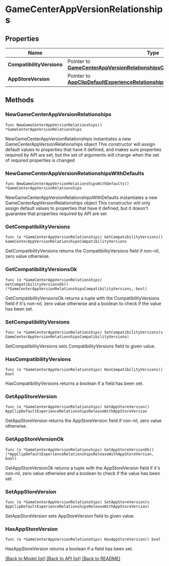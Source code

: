 # GameCenterAppVersionRelationships

## Properties

Name | Type | Description | Notes
------------ | ------------- | ------------- | -------------
**CompatibilityVersions** | Pointer to [**GameCenterAppVersionRelationshipsCompatibilityVersions**](GameCenterAppVersionRelationshipsCompatibilityVersions.md) |  | [optional] 
**AppStoreVersion** | Pointer to [**AppClipDefaultExperienceRelationshipsReleaseWithAppStoreVersion**](AppClipDefaultExperienceRelationshipsReleaseWithAppStoreVersion.md) |  | [optional] 

## Methods

### NewGameCenterAppVersionRelationships

`func NewGameCenterAppVersionRelationships() *GameCenterAppVersionRelationships`

NewGameCenterAppVersionRelationships instantiates a new GameCenterAppVersionRelationships object
This constructor will assign default values to properties that have it defined,
and makes sure properties required by API are set, but the set of arguments
will change when the set of required properties is changed

### NewGameCenterAppVersionRelationshipsWithDefaults

`func NewGameCenterAppVersionRelationshipsWithDefaults() *GameCenterAppVersionRelationships`

NewGameCenterAppVersionRelationshipsWithDefaults instantiates a new GameCenterAppVersionRelationships object
This constructor will only assign default values to properties that have it defined,
but it doesn't guarantee that properties required by API are set

### GetCompatibilityVersions

`func (o *GameCenterAppVersionRelationships) GetCompatibilityVersions() GameCenterAppVersionRelationshipsCompatibilityVersions`

GetCompatibilityVersions returns the CompatibilityVersions field if non-nil, zero value otherwise.

### GetCompatibilityVersionsOk

`func (o *GameCenterAppVersionRelationships) GetCompatibilityVersionsOk() (*GameCenterAppVersionRelationshipsCompatibilityVersions, bool)`

GetCompatibilityVersionsOk returns a tuple with the CompatibilityVersions field if it's non-nil, zero value otherwise
and a boolean to check if the value has been set.

### SetCompatibilityVersions

`func (o *GameCenterAppVersionRelationships) SetCompatibilityVersions(v GameCenterAppVersionRelationshipsCompatibilityVersions)`

SetCompatibilityVersions sets CompatibilityVersions field to given value.

### HasCompatibilityVersions

`func (o *GameCenterAppVersionRelationships) HasCompatibilityVersions() bool`

HasCompatibilityVersions returns a boolean if a field has been set.

### GetAppStoreVersion

`func (o *GameCenterAppVersionRelationships) GetAppStoreVersion() AppClipDefaultExperienceRelationshipsReleaseWithAppStoreVersion`

GetAppStoreVersion returns the AppStoreVersion field if non-nil, zero value otherwise.

### GetAppStoreVersionOk

`func (o *GameCenterAppVersionRelationships) GetAppStoreVersionOk() (*AppClipDefaultExperienceRelationshipsReleaseWithAppStoreVersion, bool)`

GetAppStoreVersionOk returns a tuple with the AppStoreVersion field if it's non-nil, zero value otherwise
and a boolean to check if the value has been set.

### SetAppStoreVersion

`func (o *GameCenterAppVersionRelationships) SetAppStoreVersion(v AppClipDefaultExperienceRelationshipsReleaseWithAppStoreVersion)`

SetAppStoreVersion sets AppStoreVersion field to given value.

### HasAppStoreVersion

`func (o *GameCenterAppVersionRelationships) HasAppStoreVersion() bool`

HasAppStoreVersion returns a boolean if a field has been set.


[[Back to Model list]](../README.md#documentation-for-models) [[Back to API list]](../README.md#documentation-for-api-endpoints) [[Back to README]](../README.md)


